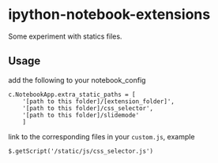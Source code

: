 ipython-notebook-extensions
===========================

Some experiment with statics files. 

## Usage

add the following to your notebook_config

    c.NotebookApp.extra_static_paths = [
        '[path to this folder]/[extension_folder]',
        '[path to this folder]/css_selector',
        '[path to this folder]/slidemode'
        ]

link to the corresponding files in your `custom.js`, example 

    $.getScript('/static/js/css_selector.js')

